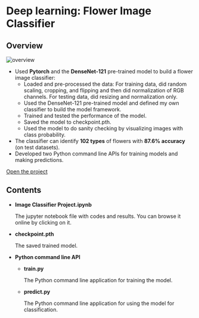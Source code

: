 # Deep learning: Flower Image Classifier
## Overview
![overview](https://github.com/ztx0617/Data_Science_Projects/blob/master/pictures/deep_learning_overview.png)

- Used **Pytorch** and the **DenseNet-121** pre-trained model to build a flower image classifier:
	- Loaded and pre-processed the data: For training data, did random scaling, cropping, and flipping and then did normalization of RGB channels. For testing data, did resizing and normalization only.
	- Used the DenseNet-121 pre-trained model and defined my own classifier to build the model framework.
	- Trained and tested the performance of the model.
	- Saved the model to checkpoint.pth.
	- Used the model to do sanity checking by visualizing images with class probability.
- The classifier can identify **102 types** of flowers with **87.6% accuracy** (on test datasets). 
- Developed two Python command line APIs for training models and making predictions.

[Open the project](https://github.com/ztx0617/Data_Science_Projects/blob/master/Machine%20leanring/Flower%20Image%20Classifier/Image%20Classifier%20Project.ipynb)

## Contents
* **Image Classifier Project.ipynb**

	The jupyter notebook file with codes and results. You can browse it online by clicking on it.
* **checkpoint.pth**

	The saved trained model.

* **Python command line API**
	* **train.py**
	
		The Python command line application for training the model.
	* **predict.py**
	
		The Python command line application for using the model for classification.